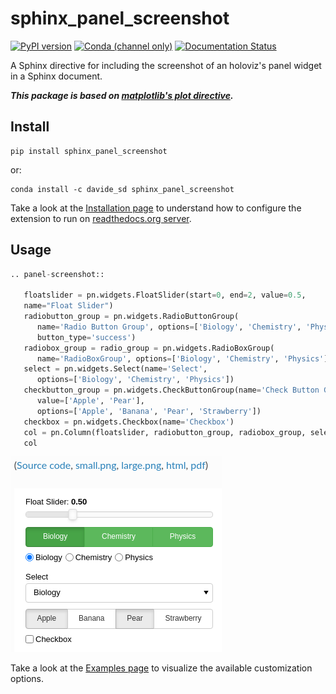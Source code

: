 # sphinx_panel_screenshot

[![PyPI version](https://badge.fury.io/py/sphinx-panel-screenshot.svg)](https://badge.fury.io/py/sphinx-panel-screenshot)
[![Conda (channel only)](https://img.shields.io/conda/vn/davide_sd/sphinx_panel_screenshot?color=%2340BA12&label=conda%20package)](https://anaconda.org/Davide_sd/sphinx_panel_screenshot)
[![Documentation Status](https://readthedocs.org/projects/sphinx-panel-screenshot/badge/?version=latest)](https://sphinx-panel-screenshot.readthedocs.io/en/latest/?badge=latest)

A Sphinx directive for including the screenshot of an holoviz's panel widget
in a Sphinx document.

_**This package is based on [matplotlib's plot directive](https://matplotlib.org/stable/api/sphinxext_plot_directive_api.html).**_

## Install

```
pip install sphinx_panel_screenshot
```

or:

```
conda install -c davide_sd sphinx_panel_screenshot 
```

Take a look at the [Installation page](https://sphinx-panel-screenshot.readthedocs.io/en/latest/install.html)
to understand how to configure the extension to run on [readthedocs.org server](https://readthedocs.org).

## Usage

```python
.. panel-screenshot::

   floatslider = pn.widgets.FloatSlider(start=0, end=2, value=0.5,
   name="Float Slider")
   radiobutton_group = pn.widgets.RadioButtonGroup(
      name='Radio Button Group', options=['Biology', 'Chemistry', 'Physics'],
      button_type='success')
   radiobox_group = radio_group = pn.widgets.RadioBoxGroup(
      name='RadioBoxGroup', options=['Biology', 'Chemistry', 'Physics'], inline=True)
   select = pn.widgets.Select(name='Select',
      options=['Biology', 'Chemistry', 'Physics'])
   checkbutton_group = pn.widgets.CheckButtonGroup(name='Check Button Group',
      value=['Apple', 'Pear'],
      options=['Apple', 'Banana', 'Pear', 'Strawberry'])
   checkbox = pn.widgets.Checkbox(name='Checkbox')
   col = pn.Column(floatslider, radiobutton_group, radiobox_group, select, checkbutton_group, checkbox)
   col
```

<img src="https://raw.githubusercontent.com/Davide-sd/sphinx_panel_screenshot/master/imgs/screenshot-1.png">

Take a look at the [Examples page](https://sphinx-panel-screenshot.readthedocs.io/en/latest/examples/index.html)
to visualize the available customization options.
